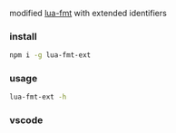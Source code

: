 modified [lua-fmt](https://github.com/trixnz/lua-fmt) with extended identifiers

### install

```sh
npm i -g lua-fmt-ext
```

### usage

```sh
lua-fmt-ext -h
```

### vscode
